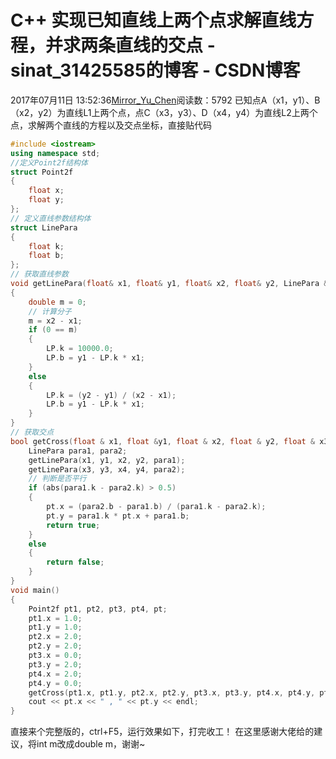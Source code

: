 # C++ 实现已知直线上两个点求解直线方程，并求两条直线的交点 - sinat_31425585的博客 - CSDN博客
2017年07月11日 13:52:36[Mirror_Yu_Chen](https://me.csdn.net/sinat_31425585)阅读数：5792
已知点A（x1，y1）、B（x2，y2）为直线L1上两个点，点C（x3，y3）、D（x4，y4）为直线L2上两个点，求解两个直线的方程以及交点坐标，直接贴代码
```cpp
#include <iostream>
using namespace std;
//定义Point2f结构体  
struct Point2f
{
	float x;
	float y;
};
// 定义直线参数结构体  
struct LinePara
{
	float k;
	float b;
};
// 获取直线参数  
void getLinePara(float& x1, float& y1, float& x2, float& y2, LinePara & LP)
{
	double m = 0;
	// 计算分子  
	m = x2 - x1;
	if (0 == m)
	{
		LP.k = 10000.0;
		LP.b = y1 - LP.k * x1;
	}
	else
	{
		LP.k = (y2 - y1) / (x2 - x1);
		LP.b = y1 - LP.k * x1;
	}
}
// 获取交点  
bool getCross(float & x1, float &y1, float & x2, float & y2, float & x3, float &y3, float & x4, float & y4,  Point2f & pt){
	LinePara para1, para2;
	getLinePara(x1, y1, x2, y2, para1);
	getLinePara(x3, y3, x4, y4, para2);
	// 判断是否平行  
	if (abs(para1.k - para2.k) > 0.5)
	{
		pt.x = (para2.b - para1.b) / (para1.k - para2.k);
		pt.y = para1.k * pt.x + para1.b;
		return true;
	}
	else
	{
		return false;
	}
}
void main()
{
	Point2f pt1, pt2, pt3, pt4, pt;
	pt1.x = 1.0;
	pt1.y = 1.0;
	pt2.x = 2.0;
	pt2.y = 2.0;
	pt3.x = 0.0;
	pt3.y = 2.0;
	pt4.x = 2.0;
	pt4.y = 0.0;
	getCross(pt1.x, pt1.y, pt2.x, pt2.y, pt3.x, pt3.y, pt4.x, pt4.y, pt);
	cout << pt.x << " , " << pt.y << endl;
}
```
直接来个完整版的，ctrl+F5，运行效果如下，打完收工！
在这里感谢大佬给的建议，将int m改成double m，谢谢~
